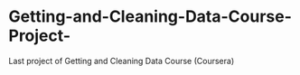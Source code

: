 # Getting-and-Cleaning-Data-Course-Project-
Last project of Getting and Cleaning Data Course (Coursera)
